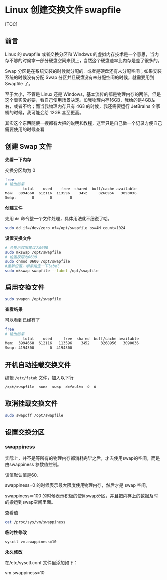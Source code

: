 # Linux 创建交换文件 swapfile

[TOC]

## 前言

Linux 的 swapfile 或者交换分区和 Windows 的虚拟内存技术是一个意思，当内存不够的时候拿一部分硬盘空间来顶上，当然这个硬盘速率比内存是差了很多的。

Swap 分区是在系统安装的时候就分配的，或者是硬盘还有未分配空间；如果安装系统的时候没有分配 Swap 分区并且硬盘没有未分配空间的时候，就需要用到 Swapfile 了。

至于大小，不管是 Linux 还是 Windows，基本流传的都是物理内存的两倍，但是这个着实没必要，看自己使用场景决定。如我物理内存16GB，我给的是4GB左右，或者不给；而当我物理内存只有 4GB 的时候，我还需要运行 JetBrains 全家桶的时候，我可能会给 12GB 甚至更高。

其实这个东西随便一搜都有大把的说明和教程，这里只是自己做一个记录方便自己需要使用的时候查看



## 创建 Swap 文件

**先看一下内存**

交换分区均为 0

```bash
free
# 输出结果
        total    used    free  shared  buff/cache available
Mem:  3994668  612116  113596    3452     3268956   3090036
Swap:       0       0        0
```



**创建文件**

先用 `dd` 命令整一个文件处理，具体用法就不细说了哈。

```bash
sudo dd if=/dev/zero of=/opt/swapfile bs=4M count=1024
```

**设置交换文件**

```bash
# 会提示权限建议为0600
sudo mkswap /opt/swapfile
# 设置权限为0600
sudo chmod 0600 /opt/swapfile
#重新设置，顺手指定一下label
sudo mkswap swapfile --label /opt/swapfile
```



## 启用交换文件

```bash
sudo swapon /opt/swapfile
```

**查看结果**

可以看到已经有了

```bash
free
# 输出结果
        total    used     free  shared  buff/cache available
Mem:  3994668  612116   113596    3452     3268956   3090036
Swap: 4194300       0  4194300
```



## 开机自动挂载交换文件

编辑 `/etc/fstab` 文件，加入以下行

```bash
/opt/swapfile  none  swap  defaults  0  0
```



## 取消挂载交换文件

```bash
sudo swapoff /opt/swapfile
```



## 设置交换分区

### swappiness

实际上，并不是等所有的物理内存都消耗完毕之后，才去使用swap的空间，而是由swappiness 参数值控制。

该值默认值是60.

swappiness=0 的时候表示最大限度使用物理内存，然后才是 swap 空间，

swappiness＝100 的时候表示积极的使用swap分区，并且把内存上的数据及时的搬运到swap空间里面。

查看值

```bash
cat /proc/sys/vm/swappiness
```

**临时性修改**

```bash
sysctl vm.swappiness=10
```

**永久修改**

在/etc/sysctl.conf 文件里添加如下：

vm.swappiness=10
